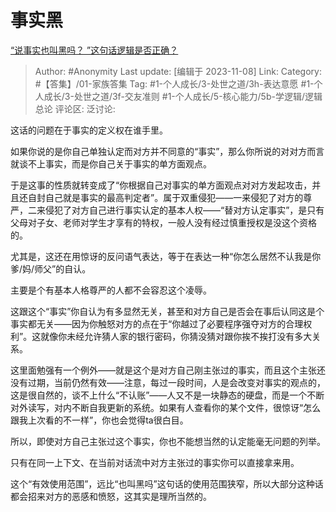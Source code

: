 # 事实黑
[“说事实也叫黑吗？ ”这句话逻辑是否正确？](https://www.zhihu.com/question/474558870/answer/3281318145)

> Author: #Anonymity
> Last update: [编辑于 2023-11-08]
> Link:
> Category: #【答集】/01-家族答集
> Tag: #1-个人成长/3-处世之道/3h-表达意愿 #1-个人成长/3-处世之道/3f-交友准则 #1-个人成长/5-核心能力/5b-学逻辑/逻辑总论 
> 评论区:
> 泛讨论:

这话的问题在于事实的定义权在谁手里。

如果你说的是你自己单独认定而对方并不同意的“事实”，那么你所说的对对方而言就谈不上事实，而是你自己关于事实的单方面观点。

于是这事的性质就转变成了“你根据自己对事实的单方面观点对对方发起攻击，并且还自封自己就是事实的最高判定者”。属于双重侵犯——一来侵犯了对方的尊严，二来侵犯了对方自己进行事实认定的基本人权——“替对方认定事实”，是只有父母对子女、老师对学生才享有的特权，一般人没有经过慎重授权是没这个资格的。

尤其是，这还在用惊讶的反问语气表达，等于在表达一种“你怎么居然不认我是你爹/妈/师父”的自认。

主要是个有基本人格尊严的人都不会容忍这个凌辱。

这跟这个“事实”你自认为有多显然无关，甚至和对方自己是否会在事后认同这是个事实都无关——因为你触怒对方的点在于“你越过了必要程序强夺对方的合理权利”。这就像你未经允许猜人家的银行密码，你猜没猜对跟你挨不挨打没有多大关系。

这里面勉强有一个例外——就是这个是对方自己刚主张过的事实，而且这个主张还没有过期，当前仍然有效——注意，每过一段时间，人是会改变对事实的观点的，这是很自然的，谈不上什么“不认账”——人又不是一块静态的硬盘，而是一个不断对外读写，对内不断自我更新的系统。如果有人查看你的某个文件，很惊讶“怎么跟我上次看的不一样”，你也会觉得ta很白目。

所以，即使对方自己主张过这个事实，你也不能想当然的认定能毫无问题的列举。

只有在同一上下文、在当前对话流中对方主张过的事实你可以直接拿来用。

这个“有效使用范围”，远比“也叫黑吗”这句话的使用范围狭窄，所以大部分这种话都会招来对方的恶感和愤怒，这其实是理所当然的。
